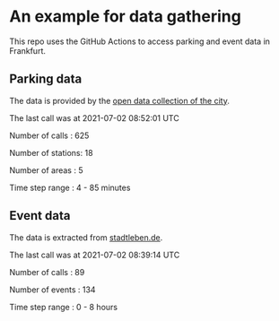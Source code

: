 # An example for data gathering

This repo uses the GitHub Actions to access parking and event data in Frankfurt.

## Parking data
The data is provided by the [open data collection of the city](https://www.offenedaten.frankfurt.de/).

The last call was at 2021-07-02 08:52:01 UTC

Number of calls   : 625

Number of stations:  18

Number of areas   :   5

Time step range   :   4 -  85 minutes


## Event data
The data is extracted from [stadtleben.de](https://stadtleben.de/frankfurt/).

The last call was at 2021-07-02 08:39:14 UTC

Number of calls   :  89

Number of events  : 134

Time step range   :   0 -   8 hours

